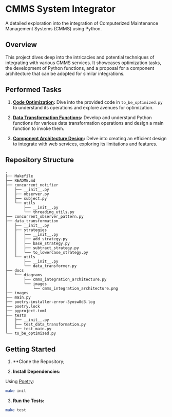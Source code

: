 # CMMS System Integrator

A detailed exploration into the integration of Computerized Maintenance Management Systems (CMMS) using Python.

## Overview

This project dives deep into the intricacies and potential techniques of integrating with various CMMS services. It showcases optimization tasks, the development of Python functions, and a proposal for a component architecture that can be adopted for similar integrations.

## Performed Tasks

1. **[Code Optimization](./docs/code_optimization.md):** Dive into the provided code in `to_be_optimized.py` to understand its operations and explore avenues for optimization.

2. **[Data Transformation Functions](./docs/data_transformation_functions.md):** Develop and understand Python functions for various data transformation operations and design a main function to invoke them.

3. **[Component Architecture Design](./docs/component_architecture_design.md):** Delve into creating an efficient design to integrate with web services, exploring its limitations and features.


## Repository Structure

```
.
├── Makefile
├── README.md
├── concurrent_notifier
│   ├── __init__.py
│   ├── observer.py
│   ├── subject.py
│   └── utils
│       ├── __init__.py
│       └── threading_utils.py
├── concurrent_observer_pattern.py
├── data_transformation
│   ├── __init__.py
│   ├── strategies
│   │   ├── __init__.py
│   │   ├── add_strategy.py
│   │   ├── base_strategy.py
│   │   ├── subtract_strategy.py
│   │   └── to_lowercase_strategy.py
│   └── utils
│       ├── __init__.py
│       └── data_transformer.py
├── docs
│   └── diagrams
│       ├── cmms_integration_architecture.py
│       └── images
│           └── cmms_integration_architecture.png
├── images
├── main.py
├── poetry-installer-error-3yosw0d3.log
├── poetry.lock
├── pyproject.toml
├── tests
│   ├── __init__.py
│   ├── test_data_transformation.py
│   └── test_main.py
└── to_be_optimized.py
```

## Getting Started

1. **Clone the Repository;

2. **Install Dependencies:**

Using [Poetry](https://python-poetry.org/):

```bash
make init
```

3. **Run the Tests:**

```bash
make test
```
